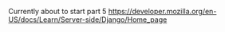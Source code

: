 Currently about to start part 5
https://developer.mozilla.org/en-US/docs/Learn/Server-side/Django/Home_page
